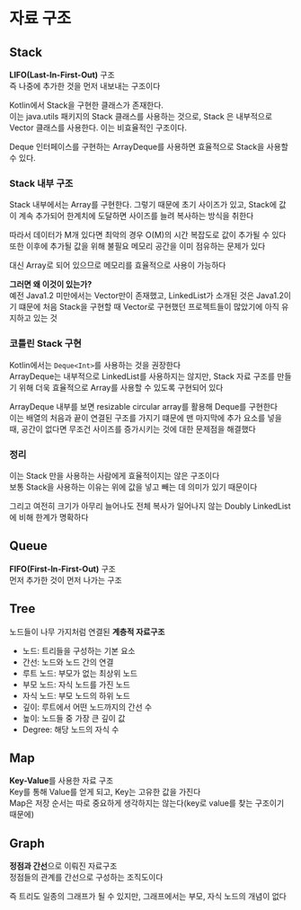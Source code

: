 # 자료 구조
## Stack
**LIFO(Last-In-First-Out)** 구조        
즉 나중에 추가한 것을 먼저 내보내는 구조이다        

Kotlin에서 Stack을 구현한 클래스가 존재한다.        
이는 java.utils 패키지의 Stack 클래스를 사용하는 것으로, Stack 은 내부적으로 Vector 클래스를 사용한다.
이는 비효율적인 구조이다.

Deque 인터페이스를 구현하는 ArrayDeque를 사용하면 효율적으로 Stack을 사용할 수 있다.     

### Stack 내부 구조
Stack 내부에서는 Array<Vector>를 구현한다.
그렇기 때문에 초기 사이즈가 있고, Stack에 값이 계속 추가되어 한계치에 도달하면 사이즈를 늘려 복사하는 방식을 취한다

따라서 데이터가 M개 있다면 최악의 경우 O(M)의 시간 복잡도로 값이 추가될 수 있다     
또한 이후에 추가될 값을 위해 불필요 메모리 공간을 이미 점유하는 문제가 있다     

대신 Array로 되어 있으므로 메모리를 효율적으로 사용이 가능하다

**그러면 왜 이것이 있는가?**        
예전 Java1.2 미만에서는 Vector만이 존재했고, LinkedList가 소개된 것은 Java1.2이기 떄문에 처음 Stack을 구현할 때 Vector로 구현했던 프로젝트들이 많았기에 아직 유지하고 있는 것

### 코틀린 Stack 구현
Kotlin에서는 `Deque<Int>`를 사용하는 것을 권장한다      
ArrayDeque는 내부적으로 LinkedList를 사용하지는 않지만, Stack 자료 구조를 만들기 위해 더욱 효율적으로 Array를 사용할 수 있도록 구현되어 있다

ArrayDeque 내부를 보면 resizable circular array를 활용해 Deque를 구현한다       
이는 배열의 처음과 끝이 연결된 구조를 가지기 떄문에 맨 마지막에 추가 요소를 넣을 때, 공간이 없다면 무조건 사이즈를 증가시키는 것에 대한 문제점을 해결했다       

### 정리
이는 Stack 만을 사용하는 사람에게 효율적이지는 않은 구조이다        
보통 Stack을 사용하는 이유는 위에 값을 넣고 빼는 데 의미가 있기 때문이다        

그리고 여전히 크기가 아무리 늘어나도 전체 복사가 일어나지 않는 Doubly LinkedList에 비해 한계가 명확하다

## Queue
**FIFO(First-In-First-Out)** 구조       
먼저 추가한 것이 먼저 나가는 구조

## Tree
노드들이 나무 가지처럼 연결된 **계층적 자료구조**     

* 노드: 트리들을 구성하는 기본 요소       
* 간선: 노드와 노드 간의 연결
* 루트 노드: 부모가 없는 최상위 노드
* 부모 노드: 자식 노드를 가진 노드
* 자식 노드: 부모 노드의 하위 노드
* 깊이: 루트에서 어떤 노드까지의 간선 수
* 높이: 노드들 중 가장 큰 깊이 값
* Degree: 해당 노드의 자식 수

## Map
**Key-Value**를 사용한 자료 구조      
Key를 통해 Value를 얻게 되고, Key는 고유한 값을 가진다      
Map은 저장 순서는 따로 중요하게 생각하지는 않는다(key로 value를 찾는 구조이기 때문에)

## Graph
**정점과 간선**으로 이뤄진 자료구조     
정점들의 관계를 간선으로 구성하는 조직도이다        

즉 트리도 일종의 그래프가 될 수 있지만, 그래프에서는 부모, 자식 노드의 개념이 없다      